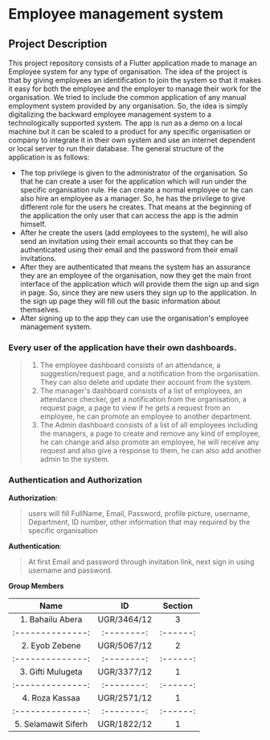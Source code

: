 # Employee management system
 
## Project Description
 
This project repository consists of a Flutter application made to manage an Employee system for any type of organisation. The idea of the project is that by
giving employees an identification to join the system so that it makes it easy for both the employee and the employer to manage their work for the organisation.
We tried to include the common application of any manual employment system provided by any organisation. So, the idea is simply digitalizing the backward employee
management system to a technologically supported system. The app is run as a demo on a local machine but it can be scaled to a product for any specific organisation
or company to integrate it in their own system and use an internet dependent or local server to run their database. The general structure of the application
is as follows:
- The top privilege is given to the administrator of the organisation. So that he can create a user for the application which will run under the
specific organisation rule. He can create a normal employee or he can also hire an employee as a manager. So, he has the privilege to give different
role for the users he creates. That means at the beginning of the application the only user that can access the app is the admin himself.
- After he create the users (add employees to the system), he will also send an invitation using their email accounts so that they can be
authenticated using their email and the password from their email invitations.
- After they are authenticated that means the system has an assurance they are an employee of the organisation, now they get the main front interface
of the application which will provide them the sign up and sign in page. So, since they are new users they sign up to the application. In the sign up
page they will fill out the basic information about themselves.
- After signing up to the app they can use the organisation's employee management system.
 
 
### Every user of the application have their own dashboards.
> 1. The employee dashboard consists of an attendance, a suggestion/request page, and a notification from the organisation. They can also delete and update their account from the system.
> 2. The manager's dashboard consists of a list of employees, an attendance checker, get a notification from the organisation, a request page, a page to view if he gets a request from an employee, he can promote an employee to another department.
> 3. The Admin dashboard consists of a list of all employees including the managers, a page to create and remove any kind of employee, he can change and also promote an employee, he will receive any request and also give a response to them, he can also add another admin to the system.
 
 
### Authentication and Authorization
 
**Authorization**:
> users will fill FullName, Email, Password, profile picture, username, Department, ID number, other information that may required by the specific organisation
 
**Authentication**:
> At first Email and password through invitation link, next sign in using username and password.
 
             
**Group Members**
 
|      **Name**      |   **ID**   |**Section**|
|  :--------------:  | :--------: | :------:  |
|1. Bahailu Abera    |UGR/3464/12 |    3      |
|  :--------------:  | :--------: | :------:  |
|2. Eyob Zebene      |UGR/5067/12 |    2      |
|  :--------------:  | :--------: | :------:  |
|3. Gifti Mulugeta   |UGR/3377/12 |    1      |
|  :--------------:  | :--------: | :------:  |
|4. Roza Kassaa      |UGR/2571/12 |    1      |
|  :--------------:  | :--------: | :------:  |
|5. Selamawit Siferh |UGR/1822/12 |    1      |
 
 
 
 
 
 
 

